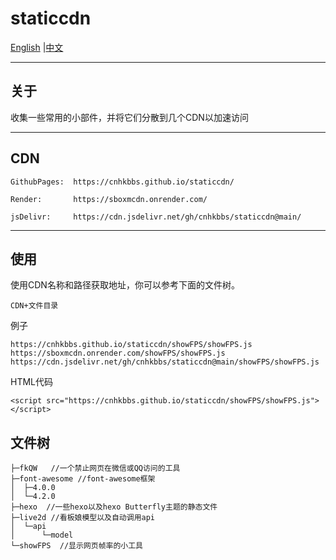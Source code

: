 # staticcdn

[English](https://github.com/cnhkbbs/staticcdn/main/README.md) |[中文](https://github.com/cnhkbbs/staticcdn/main/README_zh-CN.md)

***
## 关于

收集一些常用的小部件，并将它们分散到几个CDN以加速访问

***

## CDN

```
GithubPages:  https://cnhkbbs.github.io/staticcdn/

Render:       https://sboxmcdn.onrender.com/

jsDelivr:     https://cdn.jsdelivr.net/gh/cnhkbbs/staticcdn@main/
```
***
## 使用
使用CDN名称和路径获取地址，你可以参考下面的文件树。
```
CDN+文件目录
```
例子
```
https://cnhkbbs.github.io/staticcdn/showFPS/showFPS.js
https://sboxmcdn.onrender.com/showFPS/showFPS.js
https://cdn.jsdelivr.net/gh/cnhkbbs/staticcdn@main/showFPS/showFPS.js
```
HTML代码
```
<script src="https://cnhkbbs.github.io/staticcdn/showFPS/showFPS.js"></script>
```
## 文件树
```
├─fkQW   //一个禁止网页在微信或QQ访问的工具
├─font-awesome //font-awesome框架
│  ├─4.0.0
│  └─4.2.0
├─hexo  //一些hexo以及hexo Butterfly主题的静态文件
├─live2d //看板娘模型以及自动调用api
│  └─api
│      └─model
└─showFPS  //显示网页帧率的小工具
```
